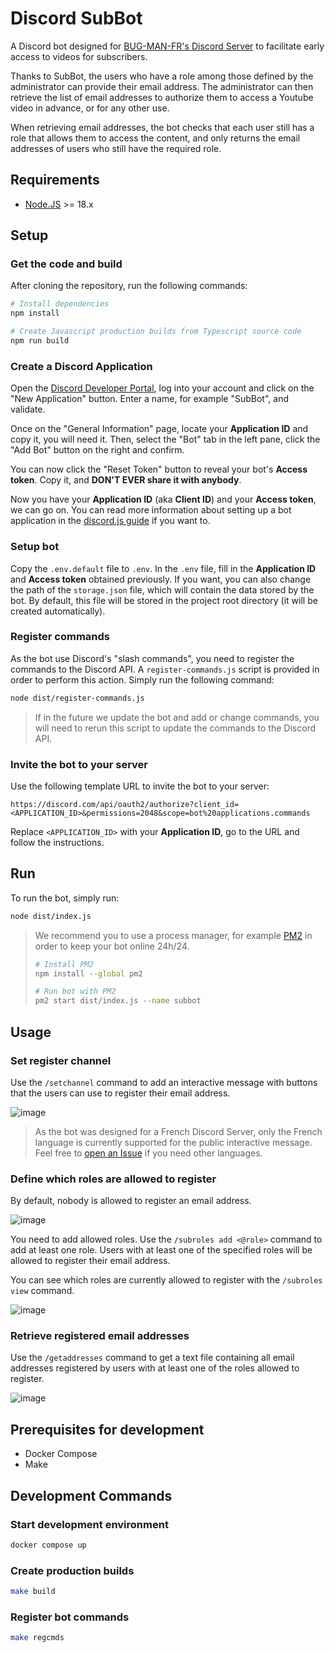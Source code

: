 # Discord SubBot

A Discord bot designed for [BUG-MAN-FR's Discord Server](https://discord.com/invite/bugmanfr) to facilitate early access to videos for subscribers.

Thanks to SubBot, the users who have a role among those defined by the administrator can provide their email address. The administrator can then retrieve the list of email addresses to authorize them to access a Youtube video in advance, or for any other use.

When retrieving email addresses, the bot checks that each user still has a role that allows them to access the content, and only returns the email addresses of users who still have the required role.

## Requirements

- [Node.JS](https://nodejs.org/) >= 18.x

## Setup

### Get the code and build

After cloning the repository, run the following commands:

```sh
# Install dependencies
npm install

# Create Javascript production builds from Typescript source code
npm run build
```

### Create a Discord Application

Open the [Discord Developer Portal](https://discord.com/developers/applications), log into your account and click on the "New Application" button. Enter a name, for example "SubBot", and validate.

Once on the "General Information" page, locate your **Application ID** and copy it, you will need it. Then, select the "Bot" tab in the left pane, click the "Add Bot" button on the right and confirm.

You can now click the "Reset Token" button to reveal your bot's **Access token**. Copy it, and **DON'T EVER share it with anybody**.

Now you have your **Application ID** (aka **Client ID**) and your **Access token**, we can go on. You can read more information about setting up a bot application in the [discord.js guide](https://discordjs.guide/preparations/setting-up-a-bot-application.html#creating-your-bot) if you want to.

### Setup bot

Copy the `.env.default` file to `.env`. In the `.env` file, fill in the **Application ID** and **Access token** obtained previously. If you want, you can also change the path of the `storage.json` file, which will contain the data stored by the bot. By default, this file will be stored in the project root directory (it will be created automatically).

### Register commands

As the bot use Discord's "slash commands", you need to register the commands to the Discord API. A `register-commands.js` script is provided in order to perform this action. Simply run the following command:

```sh
node dist/register-commands.js
```

> If in the future we update the bot and add or change commands, you will need to rerun this script to update the commands to the Discord API.

### Invite the bot to your server

Use the following template URL to invite the bot to your server:

```
https://discord.com/api/oauth2/authorize?client_id=<APPLICATION_ID>&permissions=2048&scope=bot%20applications.commands
```

Replace `<APPLICATION_ID>` with your **Application ID**, go to the URL and follow the instructions.

## Run

To run the bot, simply run:

```sh
node dist/index.js
```

> We recommend you to use a process manager, for example [PM2](https://pm2.keymetrics.io/) in order to keep your bot online 24h/24.
>
> ```sh
> # Install PM2
> npm install --global pm2
> 
> # Run bot with PM2
> pm2 start dist/index.js --name subbot
> ```

## Usage

### Set register channel

Use the `/setchannel` command to add an interactive message with buttons that the users can use to register their email address.

![image](https://user-images.githubusercontent.com/26703184/209154994-178f96ea-f458-444f-9fc1-39001a6e8402.png)

> As the bot was designed for a French Discord Server, only the French language is currently supported for the public interactive message. Feel free to [open an Issue](https://github.com/EmileCalixte/discord-subbot/issues/new) if you need other languages.

### Define which roles are allowed to register

By default, nobody is allowed to register an email address.

![image](https://user-images.githubusercontent.com/26703184/209155785-568e6d6b-60dd-4be4-b81a-a9c91a53c474.png)

You need to add allowed roles. Use the `/subroles add <@role>` command to add at least one role. Users with at least one of the specified roles will be allowed to register their email address.

You can see which roles are currently allowed to register with the `/subroles view` command.

![image](https://user-images.githubusercontent.com/26703184/209158024-ad698274-540d-4c58-9007-a41514f57406.png)

### Retrieve registered email addresses

Use the `/getaddresses` command to get a text file containing all email addresses registered by users with at least one of the roles allowed to register.

![image](https://user-images.githubusercontent.com/26703184/209161697-d0f26f06-c23f-41d6-80ea-7969f48b514f.png)

## Prerequisites for development

- Docker Compose
- Make

## Development Commands

### Start development environment

```sh
docker compose up
```

### Create production builds

```sh
make build
```

### Register bot commands

```sh
make regcmds
```
